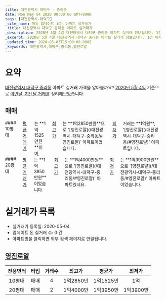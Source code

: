```yaml
---
title: 대전광역시 대덕구 - 중리동
date: Mon May 04 2020 00:00:00 GMT+0900
tags: [대전광역시-대덕구]
_site_name: 매일 업데이트 되는 아파트 실거래가
_title: 대전광역시 대덕구 중리동 아파트 실거래가
_description: 2020년 5월 4일 대전광역시 대덕구 중리동 아파트 실거래 정보입니다. 1건 아파트 정보가 있습니다.
_excerpt: 2020년 5월 4일 대전광역시 대덕구 중리동 아파트 실거래 정보입니다. 1건 아파트 정보가 있습니다.
_updated_time: 2020-05-03T15:00:00.000Z
_keywords: 대전광역시,대덕구,중리동,영진로얄
---
```





# 요약
<ins>대전광역시 대덕구 중리동</ins> 아파트 실거래 가격을 알아볼까요? <ins>2020년 5월 4일</ins> 기준으로 <ins>이번달, 지난달 거래</ins>를 정리해보았습니다.

## 매매
<div class="container">
<div class="six columns" markdown="1">
#### 10평대
<ins>평균 거래가</ins>는 **1억1525만원**이며, <ins>최고가</ins>는 **1억2850만원**으로 '[영진로얄](/대전광역시-대덕구-중리동/#영진로얄)' 아파트이었습니다. <ins>최저가</ins> 거래는 **1억원**, '[영진로얄](/대전광역시-대덕구-중리동/#영진로얄)' 아파트입니다.
</div>
<div class="six columns" markdown="1">
#### 20평대
<ins>평균 거래가</ins>는 **1억3950만원**이었습니다. <ins>최고가</ins>는 **1억4000만원**으로 '[영진로얄](/대전광역시-대덕구-중리동/#영진로얄)' 아파트였네요. <ins>최저가</ins>는 **1억3900만원**으로 '[영진로얄](/대전광역시-대덕구-중리동/#영진로얄)' 아파트이었습니다.
</div>
</div>



# 실거래가 목록
- 실거래가 등록일: 2020-05-04
- 업데이트 된 실거래 수: 0 건
- 아파트명을 클릭하면 외부 검색 페이지로 연결됩니다.

## [영진로얄](#영진로얄)

|전용면적|타입|거래수|최고가|평균가|최저가|
|:---:|:---:|:---:|:---:|:---:|:---:|
|10평대|<span class="deal-type-1">매매</span>|4|1억2850만|1억1525만|1억|
|20평대|<span class="deal-type-1">매매</span>|2|1억4000만|1억3950만|1억3900만|

<br/>



